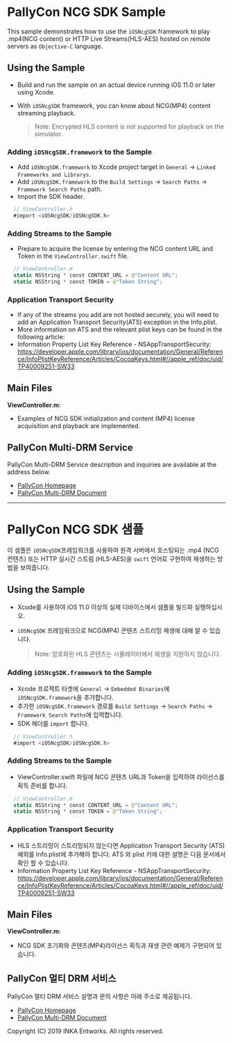 # PallyCon NCG SDK Sample 

This sample demonstrates how to use the `iOSNcgSDK` framework to play .mp4(NCG content) or HTTP Live Streams(HLS-AES) hosted on remote servers as `Objective-C` language.



## Using the Sample

- Build and run the sample on an actual device running iOS 11.0 or later using Xcode.

- With `iOSNcgSDK` framework, you can know about NCG(MP4) content streaming playback.

  > Note: Encrypted HLS content is not supported for playback on the simulator. 



### Adding `iOSNcgSDK.framework` to the Sample

- Add `iOSNcgSDK.framework` to Xcode project target in `General` -> `Linked Frameworks and Librarys`.
- Add `iOSNcgSDK.framework` to the `Build Settings` -> `Search Paths` -> `Framework Search Paths` path.
- Import the SDK header.

~~~objectivec
  // ViewController.h
  #import <iOSNcgSDK/iOSNcgSDK.h>
~~~



### Adding Streams to the Sample

- Prepare to acquire the license by entering the NCG content URL and Token in the `ViewController.swift` file.

~~~swift
  // ViewController.m
  static NSString * const CONTENT_URL = @"Content URL";
  static NSString * const TOKEN = @"Token String";
~~~



### Application Transport Security

- If any of the streams you add are not hosted securely, you will need to add an Application Transport Security(ATS) exception in the Info.plist.
- More information on ATS and the relevant plist keys can be found in the following article:
- Information Property List Key Reference - NSAppTransportSecurity: <https://developer.apple.com/library/ios/documentation/General/Reference/InfoPlistKeyReference/Articles/CocoaKeys.html#//apple_ref/doc/uid/TP40009251-SW33>



## Main Files

__ViewController.m__: 

- Examples of NCG SDK initialization and content (MP4) license acquisition and playback are implemented.



## PallyCon Multi-DRM Service

PallyCon Multi-DRM Service description and inquiries are available at the address below.
- [PallyCon Homepage](https://www.pallycon.com)
- [PallyCon Multi-DRM Document](https://pallycon.com/docs/)


---



# PallyCon NCG SDK 샘플

이 샘플은 `iOSNcgSDK`프레임워크를 사용하여 원격 서버에서 호스팅되는 .mp4 (NCG 컨텐츠) 또는 HTTP 실시간 스트림 (HLS-AES)을 `swift` 언어로 구현하여 재생하는 방법을 보여줍니다.



## Using the Sample

- Xcode를 사용하여 iOS 11.0 이상의 실제 디바이스에서 샘플을 빌드와 실행하십시오.

- `iOSNcgSDK` 프레임워크으로 NCG(MP4) 콘텐츠 스트리밍 재생에 대해 알 수 있습니다. 

  > Note: 암호화된 HLS 콘텐츠는 시뮬레이터에서 재생을 지원하지 않습니다.



### Adding `iOSNcgSDK.framework` to the Sample

- Xcode 프로젝트 타겟에 `General` -> `Embedded Binaries`에 `iOSNcgSDK.framework`을 추가합니다.
- 추가한 `iOSNcgSDK.framework` 경로를 `Build Settings` -> `Search Paths` -> `Framework Search Paths`에 입력합니다.
- SDK 헤더를 `import` 합니다.

~~~objectivec
  // ViewController.h
  #import <iOSNcgSDK/iOSNcgSDK.h>
~~~



### Adding Streams to the Sample

- ViewController.swift 파일에 NCG 콘텐츠 URL과 Token을 입력하여 라이선스를 획득 준비를 합니다.

~~~swift
  // ViewController.m
  static NSString * const CONTENT_URL = @"Content URL";
  static NSString * const TOKEN = @"Token String";
~~~



### Application Transport Security

- HLS 스트리밍이 스트리밍되지 않는다면 Application Transport Security (ATS) 예외를 Info.plist에 추가해야 합니다. ATS 와 plist 키에 대한 설명은 다음 문서에서 확인 할 수 있습니다.  
- Information Property List Key Reference - NSAppTransportSecurity: <https://developer.apple.com/library/ios/documentation/General/Reference/InfoPlistKeyReference/Articles/CocoaKeys.html#//apple_ref/doc/uid/TP40009251-SW33>



## Main Files

__ViewController.m__: 

- NCG SDK 초기화와 콘텐츠(MP4)라이선스 획득과 재생 관련 예제가 구현되어 있습니다.



## PallyCon 멀티 DRM 서비스

PallyCon 멀티 DRM 서비스 설명과 문의 사항은 아래 주소로 제공됩니다.
- [PallyCon Homepage](https://www.pallycon.com)
- [PallyCon Multi-DRM Document](https://pallycon.com/docs/)


Copyright (C) 2019 INKA Entworks. All rights reserved.